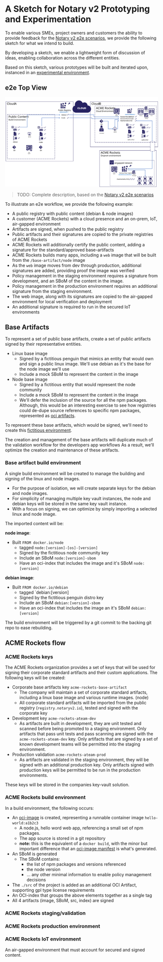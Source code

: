 # A Sketch for Notary v2 Prototyping and Experimentation

To enable various SMEs, project owners and customers the ability to provide feedback for the [Notary v2 e2e scenarios][nv2-scenarios], we provide the following sketch for what we intend to build.

By developing a sketch, we enable a lightweight form of discussion of ideas, enabling collaboration across the different entities.

Based on this sketch, various prototypes will be built and iterated upon, instanced in an [experimental environment](.experimental-environment.md).

## e2e Top View

![Notary v2 e2e workflow](media/notary-e2e-scenarios.svg)

> TODO: Complete description, based on the [Notary v2 e2e scenarios][nv2-scenarios]

To illustrate an e2e workflow, we provide the following example:

- A public registry with public content (debian & node images)
- A customer (ACME Rockets) with a cloud presence and an on-prem, IoT, air-gapped environment
- Artifacts are signed, when pushed to the public registry
- Public artifacts and their signatures are copied to the private registries of ACME Rockets
- ACME Rockets will additionally certify the public content, adding a signature for the standard/approved base-artifacts
- ACME Rockets builds many apps, including a `web` image that will be built from the `/base-artifact/node` image
- As the `web` image moves from dev through production, additional signatures are added, providing proof the image was verified
- Policy management in the staging environment requires a signature from development, and an SBoM of the content in the image.
- Policy management in the production environment requires an additional signature from the staging environment.
- The web image, along with its signatures are copied to the air-gapped environment for local verification and deployment
- An additional signature is required to run in the secured IoT environments

## Base Artifacts

To represent a set of public base artifacts, create a set of public artifacts signed by their representative entities.

- Linux base image
  - Signed by a fictitious penguin that mimics an entity that would own and sign a public linux image. We'll use debian as it's the base for the node image we'll use
  - Include a mock SBoM to represent the content in the image
- Node base image
  - Signed by a fictitious entity that would represent the node community
  - Include a mock SBoM to represent the content in the image
  - We'll defer the inclusion of the source for all the npm packages. Although, this would be an interesting exercise to see how registries could de-dupe source references to specific npm packages, represented as [oci artifacts][oci-artifacts].

To represent these base artifacts, which would be signed, we'll need to create this [fictitious environment](./experimental-environment.md#mock-public-content).

The creation and management of the base artifacts will duplicate much of the validation workflow for the developers app workflows As a result, we'll optimize the creation and maintenance of these artifacts.

### Base artifact build environment

A single build environment will be created to manage the building and signing of the linux and node images.

- For the purpose of isolation, we will create separate keys for the debian and node images.
- For simplicity of managing multiple key vault instances, the node and debian keys will be stored in the same key vault instance.
- With a focus on signing, we can optimize by simply importing a selected linux and node image.

The imported content will be:

**node image**:

- Built `FROM docker.io/node`
  - tagged `node:[version]-[os]-[version]`
  - Signed by the fictitious node community key
  - Include an SBoM `node:[version]-sbom`
  - Have an oci-index that includes the image and it's SBoM `node:[version]`

**debian image**:

- Built `FROM docker.io/debian`
  - tagged `debian:[version]
  - Signed by the fictitious penguin distro key
  - Include an SBoM `debian:[version]-sbom`
  - Have an oci-index that includes the image an it's SBoM `debian:[version]`

The build environment will be triggered by a git commit to the backing git repo to ease rebuilding.

## ACME Rockets flow

### ACME Rockets keys

The ACME Rockets organization provides a set of keys that will be used for signing their corporate standard artifacts and their custom applications. The following keys will be created:

- Corporate base artifacts key `acme-rockets-base-artifact`
  - The company will maintain a set of corporate standard artifacts, including a linux base image and various runtime images. (node)
  - All corporate standard artifacts will be imported from the public registry (`registry.notaryv2.io`), tested and signed with the corporate key
- Development key `acme-rockets-ateam-dev`
  - As artifacts are built in development, they are unit tested and scanned before being promoted to a staging environment. Only artifacts that pass unit tests and pass scanning are signed with the `acme-rockets-ateam-dev` key. Only artifacts that are signed by a set of known development teams will be permitted into the staging environment.
- Production validation `acme-rockets-ateam-prod`
  - As artifacts are validated in the staging environment, they will be signed with an additional production key. Only artifacts signed with production keys will be permitted to be run in the production environments.

These keys will be stored in the companies key-vault solution.

### ACME Rockets build environment

In a build environment, the following occurs:

- An [oci-image][oci-image] is created, representing a runnable container image `hello-world:a1b2c3`
  - A node.js, hello word web app, referencing a small set of npm packages.
  - The app source is stored in a git repository
  - **note:** this is the equivalent of a `docker build`, with the minor but important difference that an [oci-image manifest][oci-image-manifest] is what's generated.
- An SBoM is generated
  - The SBoM contains:
    - the list of npm packages and versions referenced
    - the node version
    - ... any other minimal information to enable policy management decisions
- The `./src` of the project is added as an additional OCI Artifact, supporting gpl type license requirements
- An OCI-index that groups the above elements together as a single tag
- All 4 artifacts (image, SBoM, src, index) are signed

### ACME Rockets staging/validation

### ACME Rockets production environment

### ACME Rockets IoT environment

An air-gapped environment that must account for secured and signed content.

[nv2-scenarios]:        https://github.com/notaryproject/requirements/blob/master/scenarios.md
[oci-artifacts]:        https://github.com/opencontainers/artifacts/
[oci-image]:            https://github.com/opencontainers/image-spec/
[oci-image-manifest]:   https://github.com/opencontainers/image-spec/blob/master/manifest.md